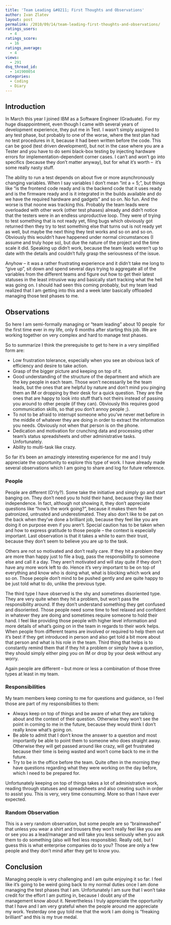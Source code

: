```yaml
---
title: 'Team Leading &#8211; First Thoughts and Observations'
author: Ivan Zlatev
layout: post
permalink: /2010/09/14/team-leading-first-thoughts-and-observations/
ratings_users:
  - 4
ratings_score:
  - 16
ratings_average:
  - 4
views:
  - 291
dsq_thread_id:
  - 141900054
categories:
  - Coding
  - Diary
---
```

## Introduction

In March this year I joined IBM as a Software Engineer (Graduate). For my huge disappointment, even though I came with several years of development experience, they put me in Test. I wasn&#8217;t simply assigned to any test phase, but probably to one of the worse, where the test plan had no test procedures in it, because it had been written before the code. This can be good (test driven development), but not in the case where you are a Tester and you have to do semi black-box testing by injecting hardware errors for implementation-dependent corner cases. I can&#8217;t and won&#8217;t go into specifics (because they don&#8217;t matter anyway), but for what it&#8217;s worth &#8211;  it&#8217;s some really nasty stuff.

The ability to run a test depends on about five or more asynchronously changing variables. When I say variables I don&#8217;t mean &#8220;int a = 5;&#8221;, but things like &#8220;is the frontend code ready and is the backend code that it uses ready and is the firmware ready and is it integrated in the builds available and do we have the required hardware and gadgets&#8221; and so on. No fun. And the worse is that noone was tracking this. Probably the team leads were overloaded with other work (other test phases) already and didn&#8217;t notice that the testers were in an endless unproductive loop. They were of trying to test something that is not ready yet, filing bugs which obviously got returned then they try to test something else that turns out is not ready yet as well, but maybe the next thing they test works and so on and so on. Obviously this wouldn&#8217;t have happened under normal circumstances (I assume and truly hope so), but due the nature of the project and the time scale it did. Speaking up didn&#8217;t work, because the team leads weren&#8217;t up to date with the details and couldn&#8217;t fully grasp the seriousness of the issue.

Anyhow &#8211; it was a rather frustrating experience and it didn&#8217;t take me long to &#8220;give up&#8221;, sit down and spend several days trying to aggregate all of the variables from the different teams and figure out how to get their latest statuses in the least intrusive way and basically start tracking what the hell was going on. I should had seen this coming probably, but my team lead realized that I am getting into this and a week later basically offloaded managing those test phases to me.

## Observations

So here I am semi-formally managing or &#8220;team leading&#8221; about 10 people  for the first time ever in my life, only 6 months after starting this job. We are working together on very complex and hard to manage test phases.

So to summarize I think the prerequisite to get to here in a very simplified form are:

  * Low frustration tolerance, especially when you see an obvious lack of efficiency and desire to take action.
  * Grasp of the bigger picture and keeping on top of it.
  * Good understanding of the structure of the department and which are the key people in each team. Those won&#8217;t necessarily be the team leads, but the ones that are helpful by nature and don&#8217;t mind you pinging them an IM or dropping by their desk for a quick question. They are the ones that are happy to look into stuff that&#8217;s not theirs instead of passing you around to other people (if they can). Obviously this requires good communication skills, so that you don&#8217;t annoy people ;).
  * To not to be afraid to interrupt someone who you&#8217;ve never met before in the middle of whatever they are doing in order to extract the information you needs. Obviously not when that person is on the phone.
  * Dedication and motivation for crunching data and processing other team&#8217;s status spreadsheets and other administrative tasks. Unfortunately.
  * Ability to multi-task like crazy.

So far it&#8217;s been an amazingly interesting experience for me and I truly appreciate the opportunity to explore this type of work. I have already made several observations which I am going to share and log for future reference.

### People

People are different (O&#8217;rly?). Some take the initiative and simply go and start banging on. They don&#8217;t need you to hold their hand, because they like their independence. In fact, although not showing it, they don&#8217;t appreciate questions like &#8220;how&#8217;s the work going?&#8221;, because it makes them feel patronized, untrusted and underestimated. They also don&#8217;t like to be pat on the back when they&#8217;ve done a brilliant job, because they feel like you are doing it on purpose even if you aren&#8217;t. Special caution has to be taken when and how to express gratitude to those people &#8211; the context is especially important. Last observation is that it takes a while to earn their trust, because they don&#8217;t seem to believe you are up to the task.

Others are not so motivated and don&#8217;t really care. If they hit a problem they are more than happy just to file a bug, pass the responsibility to someone else and call it a day. They aren&#8217;t motivated and will stay quite if they don&#8217;t have any more work left to do. Hence it&#8217;s very important to be on top of everything and know who is doing what, what is blocking which work and so on. Those people don&#8217;t mind to be pushed gently and are quite happy to be just told what to do, unlike the previous type.

The third type I have observed is the shy and sometimes disoriented type. They are very quite when they hit a problem, but won&#8217;t pass the responsibility around. If they don&#8217;t understand something they get confused and disoriented. Those people need some time to feel relaxed and confident in whatever they are doing and sometimes require someone to hold their hand. I feel like providing those people with higher level information and more details of what&#8217;s going on in the team in regards to their work helps. When people from different teams are involved or required to help them out it&#8217;s best if they get introduced in person and also get told a bit more about that person and what is his role in the team. Third thing that helps is to constantly remind them that if they hit a problem or simply have a question, they should simply either ping you on IM or drop by your desk without any worry.

Again people are different &#8211; but more or less a combination of those three types at least in my team.

### Responsibilities

My team members keep coming to me for questions and guidance, so I feel those are part of my responsibilities to them:

  * Always keep on top of things and be aware of what they are talking about and the context of their question. Otherwise they won&#8217;t see the point in coming to me in the future, because they would think I don&#8217;t really know what&#8217;s going on.
  * Be able to admit that I don&#8217;t know the answer to a question and most importantly be able to point them to someone who does straight away. Otherwise they will get passed around like crazy, will get frustrated because their time is being wasted and won&#8217;t come back to me in the future.
  * Try to be in the office before the team. Quite often in the morning they have questions regarding what they were working on the day before, which I need to be prepared for.

Unfortunately keeping on top of things takes a lot of administrative work, reading through statuses and spreadsheets and also creating such in order to assist you. This is very, very time consuming. More so than I have ever expected.

### Random Observation

This is a very random observation, but some people are so &#8220;brainwashed&#8221; that unless you wear a shirt and trousers they won&#8217;t really feel like you are or see you as a lead/manager and will take you less seriously when you ask them to do something (also will feel less responsible). Really odd, but I guess this is what enterprise companies do to you? Those are only a few people and they don&#8217;t mind after they get to know you.

## Conclusion

Managing people is very challenging and I am quite enjoying it so far. I feel like it&#8217;s going to be weird going back to my normal duties once I am done managing the test phases that I am. Unfortunately I am sure that I won&#8217;t take credit for the effort I am putting in, because I doubt any of the management know about it. Nevertheless I truly appreciate the opportunity that I have and I am very grateful when the people around me appreciate my work. Yesterday one guy told me that the work I am doing is &#8220;freaking brilliant&#8221; and this is my true medal.